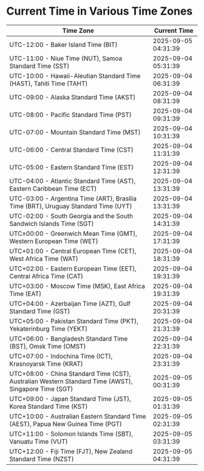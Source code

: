 # Current Time in Various Time Zones

| Time Zone | Current Time |
|-----------|--------------|
| UTC-12:00 - Baker Island Time (BIT) | 2025-09-05 04:31:39 |
| UTC-11:00 - Niue Time (NUT), Samoa Standard Time (SST) | 2025-09-04 05:31:39 |
| UTC-10:00 - Hawaii-Aleutian Standard Time (HAST), Tahiti Time (TAHT) | 2025-09-04 06:31:39 |
| UTC-09:00 - Alaska Standard Time (AKST) | 2025-09-04 08:31:39 |
| UTC-08:00 - Pacific Standard Time (PST) | 2025-09-04 09:31:39 |
| UTC-07:00 - Mountain Standard Time (MST) | 2025-09-04 10:31:39 |
| UTC-06:00 - Central Standard Time (CST) | 2025-09-04 11:31:39 |
| UTC-05:00 - Eastern Standard Time (EST) | 2025-09-04 12:31:39 |
| UTC-04:00 - Atlantic Standard Time (AST), Eastern Caribbean Time (ECT) | 2025-09-04 13:31:39 |
| UTC-03:00 - Argentina Time (ART), Brasília Time (BRT), Uruguay Standard Time (UYT) | 2025-09-04 13:31:39 |
| UTC-02:00 - South Georgia and the South Sandwich Islands Time (SGT) | 2025-09-04 14:31:39 |
| UTC±00:00 - Greenwich Mean Time (GMT), Western European Time (WET) | 2025-09-04 17:31:39 |
| UTC+01:00 - Central European Time (CET), West Africa Time (WAT) | 2025-09-04 18:31:39 |
| UTC+02:00 - Eastern European Time (EET), Central Africa Time (CAT) | 2025-09-04 19:31:39 |
| UTC+03:00 - Moscow Time (MSK), East Africa Time (EAT) | 2025-09-04 19:31:39 |
| UTC+04:00 - Azerbaijan Time (AZT), Gulf Standard Time (GST) | 2025-09-04 20:31:39 |
| UTC+05:00 - Pakistan Standard Time (PKT), Yekaterinburg Time (YEKT) | 2025-09-04 21:31:39 |
| UTC+06:00 - Bangladesh Standard Time (BST), Omsk Time (OMST) | 2025-09-04 22:31:39 |
| UTC+07:00 - Indochina Time (ICT), Krasnoyarsk Time (KRAT) | 2025-09-04 23:31:39 |
| UTC+08:00 - China Standard Time (CST), Australian Western Standard Time (AWST), Singapore Time (SGT) | 2025-09-05 00:31:39 |
| UTC+09:00 - Japan Standard Time (JST), Korea Standard Time (KST) | 2025-09-05 01:31:39 |
| UTC+10:00 - Australian Eastern Standard Time (AEST), Papua New Guinea Time (PGT) | 2025-09-05 02:31:39 |
| UTC+11:00 - Solomon Islands Time (SBT), Vanuatu Time (VUT) | 2025-09-05 03:31:39 |
| UTC+12:00 - Fiji Time (FJT), New Zealand Standard Time (NZST) | 2025-09-05 04:31:39 |
